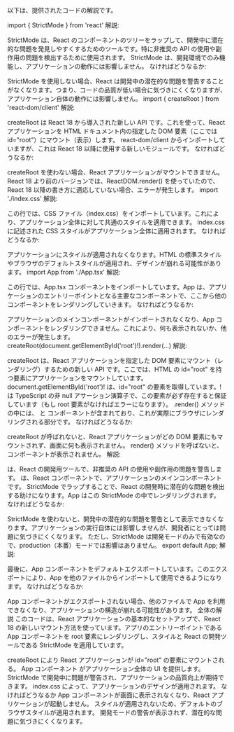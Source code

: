以下は、提供されたコードの解説です。

import { StrictMode } from 'react'
解説:

StrictMode は、React のコンポーネントのツリーをラップして、開発中に潜在的な問題を発見しやすくするためのツールです。特に非推奨の API の使用や副作用の問題を検出するために使用されます。
StrictMode は、開発環境でのみ機能し、アプリケーションの動作には影響しません。
なければどうなるか:

StrictMode を使用しない場合、React は開発中の潜在的な問題を警告することがなくなります。つまり、コードの品質が低い場合に気づきにくくなりますが、アプリケーション自体の動作には影響しません。
import { createRoot } from 'react-dom/client'
解説:

createRoot は React 18 から導入された新しい API です。これを使って、React アプリケーションを HTML ドキュメント内の指定した DOM 要素（ここでは id="root"）にマウント（表示）します。
react-dom/client からインポートしていますが、これは React 18 以降に使用する新しいモジュールです。
なければどうなるか:

createRoot を使わない場合、React アプリケーションがマウントできません。React 18 より前のバージョンでは、ReactDOM.render() を使っていたので、React 18 以降の書き方に適応していない場合、エラーが発生します。
import './index.css'
解説:

この行では、CSS ファイル（index.css）をインポートしています。これにより、アプリケーション全体に対して共通のスタイルを適用できます。
index.css に記述された CSS スタイルがアプリケーション全体に適用されます。
なければどうなるか:

アプリケーションにスタイルが適用されなくなります。HTML の標準スタイルやブラウザのデフォルトスタイルが適用され、デザインが崩れる可能性があります。
import App from './App.tsx'
解説:

この行では、App.tsx コンポーネントをインポートしています。App は、アプリケーションのエントリーポイントとなる主要なコンポーネントで、ここから他のコンポーネントをレンダリングしていきます。
なければどうなるか:

アプリケーションのメインコンポーネントがインポートされなくなり、App コンポーネントをレンダリングできません。これにより、何も表示されないか、他のエラーが発生します。
createRoot(document.getElementById('root')!).render(...)
解説:

createRoot は、React アプリケーションを指定した DOM 要素にマウント（レンダリング）するための新しい API です。ここでは、HTML の id="root" を持つ要素にアプリケーションをマウントしています。
document.getElementById('root')! は、id="root" の要素を取得しています。! は TypeScript の非 null アサーション演算子で、この要素が必ず存在すると保証しています（もし root 要素がなければエラーになります）。
.render() メソッドの中には、<StrictMode> と <App /> コンポーネントが含まれており、これが実際にブラウザにレンダリングされる部分です。
なければどうなるか:

createRoot が呼ばれないと、React アプリケーションがどの DOM 要素にもマウントされず、画面に何も表示されません。
render() メソッドを呼ばないと、コンポーネントが表示されません。
<StrictMode><App /></StrictMode>
解説:

<StrictMode> は、React の開発用ツールで、非推奨の API の使用や副作用の問題を警告します。
<App /> は、React コンポーネントで、アプリケーションのメインコンポーネントです。
StrictMode でラップすることで、React の開発時に潜在的な問題を検出する助けになります。App はこの StrictMode の中でレンダリングされます。
なければどうなるか:

StrictMode を使わないと、開発中の潜在的な問題を警告として表示できなくなります。アプリケーションの実行自体には影響しませんが、開発者にとっては問題に気づきにくくなります。
ただし、StrictMode は開発モードのみで有効なので、production（本番）モードでは影響はありません。
export default App;
解説:

最後に、App コンポーネントをデフォルトエクスポートしています。このエクスポートにより、App を他のファイルからインポートして使用できるようになります。
なければどうなるか:

App コンポーネントがエクスポートされない場合、他のファイルで App を利用できなくなり、アプリケーションの構造が崩れる可能性があります。
全体の解説
このコードは、React アプリケーションの基本的なセットアップで、React 18 の新しいマウント方法を使っています。アプリのエントリーポイントである App コンポーネントを root 要素にレンダリングし、スタイルと React の開発ツールである StrictMode を適用しています。

createRoot により React アプリケーションが id="root" の要素にマウントされる。
App コンポーネント がアプリケーション全体の UI を提供します。
StrictMode で開発中に問題が警告され、アプリケーションの品質向上が期待できます。
index.css によって、アプリケーションのデザインが適用されます。
なければどうなるか
App コンポーネントが画面に表示されなくなり、React アプリケーションが起動しません。
スタイルが適用されないため、デフォルトのブラウザスタイルが適用されます。
開発モードの警告が表示されず、潜在的な問題に気づきにくくなります。



